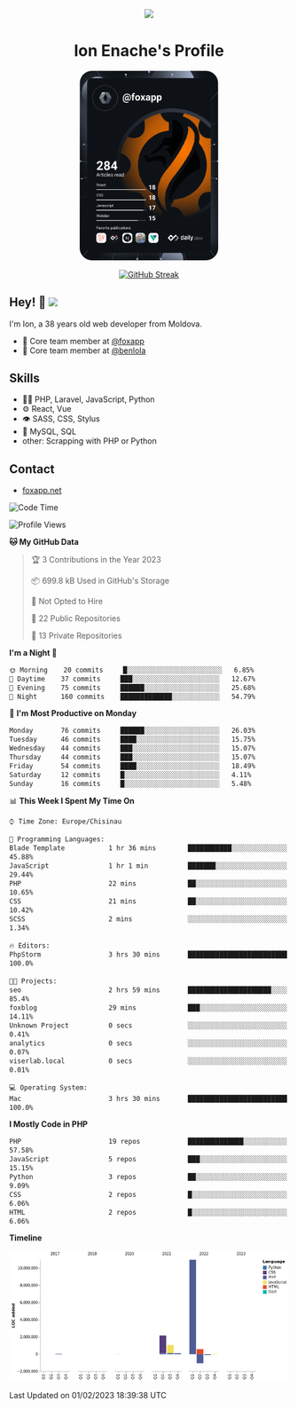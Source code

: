 <div id="header" align="center">
  <img src="https://media.giphy.com/media/M9gbBd9nbDrOTu1Mqx/giphy.gif" width="100"/>
	<h1>Ion Enache's Profile</h1>
</div>
<div align="center">
	<a href="https://app.daily.dev/foxapp"><img src="https://github.com/foxapp/foxapp/blob/master/devcard.svg" width="250" alt="Ion Enache's Dev Card"/></a>
</div>


<div align="center">
	
[![GitHub Streak](http://github-readme-streak-stats.herokuapp.com?user=foxapp&hide_border=true&date_format=M%20j%5B%2C%20Y%5D)](https://git.io/streak-stats)
	
</div>


## Hey! 👋 <img src="https://media.giphy.com/media/hvRJCLFzcasrR4ia7z/giphy.gif" width="30px"/>
I'm Ion, a 38 years old web developer from Moldova.


- 👥 Core team member at [@foxapp](https://github.com/foxapp)
- 👥 Core team member at [@benlola](https://github.com/benlola)

## Skills
- 👨‍💻 PHP, Laravel, JavaScript, Python
- ⚙️ React, Vue
- 👁️ SASS, CSS, Stylus
- 💽 MySQL, SQL
- other: Scrapping with PHP or Python

## Contact
- [foxapp.net](https://www.foxapp.net)

<!--START_SECTION:waka-->
![Code Time](http://img.shields.io/badge/Code%20Time-1%2C185%20hrs%201%20min-blue)

![Profile Views](http://img.shields.io/badge/Profile%20Views-0-blue)

**🐱 My GitHub Data** 

> 🏆 3 Contributions in the Year 2023
 > 
> 📦 699.8 kB Used in GitHub's Storage 
 > 
> 🚫 Not Opted to Hire
 > 
> 📜 22 Public Repositories 
 > 
> 🔑 13 Private Repositories  
 > 
**I'm a Night 🦉** 

```text
🌞 Morning    20 commits     █░░░░░░░░░░░░░░░░░░░░░░░░   6.85% 
🌆 Daytime    37 commits     ███░░░░░░░░░░░░░░░░░░░░░░   12.67% 
🌃 Evening    75 commits     ██████░░░░░░░░░░░░░░░░░░░   25.68% 
🌙 Night      160 commits    █████████████░░░░░░░░░░░░   54.79%

```
📅 **I'm Most Productive on Monday** 

```text
Monday       76 commits     ██████░░░░░░░░░░░░░░░░░░░   26.03% 
Tuesday      46 commits     ████░░░░░░░░░░░░░░░░░░░░░   15.75% 
Wednesday    44 commits     ███░░░░░░░░░░░░░░░░░░░░░░   15.07% 
Thursday     44 commits     ███░░░░░░░░░░░░░░░░░░░░░░   15.07% 
Friday       54 commits     ████░░░░░░░░░░░░░░░░░░░░░   18.49% 
Saturday     12 commits     █░░░░░░░░░░░░░░░░░░░░░░░░   4.11% 
Sunday       16 commits     █░░░░░░░░░░░░░░░░░░░░░░░░   5.48%

```


📊 **This Week I Spent My Time On** 

```text
⌚︎ Time Zone: Europe/Chisinau

💬 Programming Languages: 
Blade Template           1 hr 36 mins        ███████████░░░░░░░░░░░░░░   45.88% 
JavaScript               1 hr 1 min          ███████░░░░░░░░░░░░░░░░░░   29.44% 
PHP                      22 mins             ██░░░░░░░░░░░░░░░░░░░░░░░   10.65% 
CSS                      21 mins             ██░░░░░░░░░░░░░░░░░░░░░░░   10.42% 
SCSS                     2 mins              ░░░░░░░░░░░░░░░░░░░░░░░░░   1.34%

🔥 Editors: 
PhpStorm                 3 hrs 30 mins       █████████████████████████   100.0%

🐱‍💻 Projects: 
seo                      2 hrs 59 mins       █████████████████████░░░░   85.4% 
foxblog                  29 mins             ███░░░░░░░░░░░░░░░░░░░░░░   14.11% 
Unknown Project          0 secs              ░░░░░░░░░░░░░░░░░░░░░░░░░   0.41% 
analytics                0 secs              ░░░░░░░░░░░░░░░░░░░░░░░░░   0.07% 
viserlab.local           0 secs              ░░░░░░░░░░░░░░░░░░░░░░░░░   0.01%

💻 Operating System: 
Mac                      3 hrs 30 mins       █████████████████████████   100.0%

```

**I Mostly Code in PHP** 

```text
PHP                      19 repos            ██████████████░░░░░░░░░░░   57.58% 
JavaScript               5 repos             ███░░░░░░░░░░░░░░░░░░░░░░   15.15% 
Python                   3 repos             ██░░░░░░░░░░░░░░░░░░░░░░░   9.09% 
CSS                      2 repos             █░░░░░░░░░░░░░░░░░░░░░░░░   6.06% 
HTML                     2 repos             █░░░░░░░░░░░░░░░░░░░░░░░░   6.06%

```


**Timeline**

![Chart not found](https://raw.githubusercontent.com/foxapp/foxapp/master/charts/bar_graph.png) 


 Last Updated on 01/02/2023 18:39:38 UTC
<!--END_SECTION:waka-->
